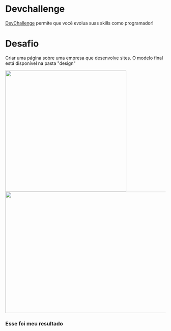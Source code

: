 # Devchallenge
<a href="https://devchallenge.now.sh/"> DevChallenge</a> permite que você evolua suas skills como programador!

# Desafio
Criar uma página sobre uma empresa que desenvolve sites. O modelo final está disponível na pasta "design"

<img src="https://i.ibb.co/2gB9Hkc/codar-mobile.png" width="380" height="380">
<img src="https://i.ibb.co/wpnzvcs/codar-desktop.jpg" width="580" height="380">

### Esse foi meu resultado

